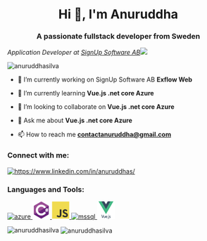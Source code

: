 <h1 align="center">Hi 👋, I'm Anuruddha</h1>
<h3 align="center">A passionate fullstack developer from Sweden</h3>

<p><em>Application Developer at <a href="http://www.unb.br">SignUp Software AB</a><img src="https://media.giphy.com/media/fYSnHlufseco8Fh93Z/giphy.gif" width="30">
</em></p>

<p align="left"> <img src="https://komarev.com/ghpvc/?username=anuruddhasilva&label=Profile%20views&color=0e75b6&style=flat" alt="anuruddhasilva" /> </p>

- 🔭 I’m currently working on SignUp Software AB **Exflow Web**

- 🌱 I’m currently learning **Vue.js .net core Azure** 

- 👯 I’m looking to collaborate on **Vue.js .net core Azure** 

- 💬 Ask me about **Vue.js .net core Azure** 

- 📫 How to reach me **contactanuruddha@gmail.com**

<h3 align="left">Connect with me:</h3>
<p align="left">
<a href="https://linkedin.com/in/https://www.linkedin.com/in/anuruddhas/" target="blank"><img align="center" src="https://raw.githubusercontent.com/rahuldkjain/github-profile-readme-generator/master/src/images/icons/Social/linked-in-alt.svg" alt="https://www.linkedin.com/in/anuruddhas/" height="30" width="40" /></a>
</p>

<h3 align="left">Languages and Tools:</h3>
<p align="left"> <a href="https://azure.microsoft.com/en-in/" target="_blank" rel="noreferrer"> <img src="https://www.vectorlogo.zone/logos/microsoft_azure/microsoft_azure-icon.svg" alt="azure" width="40" height="40"/> </a> <a href="https://www.w3schools.com/cs/" target="_blank" rel="noreferrer"> <img src="https://raw.githubusercontent.com/devicons/devicon/master/icons/csharp/csharp-original.svg" alt="csharp" width="40" height="40"/> </a> <a href="https://developer.mozilla.org/en-US/docs/Web/JavaScript" target="_blank" rel="noreferrer"> <img src="https://raw.githubusercontent.com/devicons/devicon/master/icons/javascript/javascript-original.svg" alt="javascript" width="40" height="40"/> </a> <a href="https://www.microsoft.com/en-us/sql-server" target="_blank" rel="noreferrer"> <img src="https://www.svgrepo.com/show/303229/microsoft-sql-server-logo.svg" alt="mssql" width="40" height="40"/> </a> <a href="https://vuejs.org/" target="_blank" rel="noreferrer"> <img src="https://raw.githubusercontent.com/devicons/devicon/master/icons/vuejs/vuejs-original-wordmark.svg" alt="vuejs" width="40" height="40"/> </a> </p>

<p><img align="left" src="https://github-readme-stats.vercel.app/api/top-langs?username=anuruddhasilva&show_icons=true&locale=en&layout=compact" alt="anuruddhasilva" /></p>

<p>&nbsp;<img align="center" src="https://github-readme-stats.vercel.app/api?username=anuruddhasilva&show_icons=true&locale=en" alt="anuruddhasilva" /></p>
